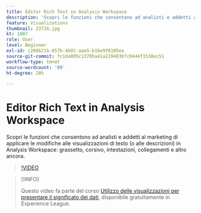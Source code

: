 ```yaml
---
title: Editor Rich Text in Analysis Workspace
description: 'Scopri le funzioni che consentono ad analisti e addetti al marketing di applicare modifiche alle visualizzazioni di testo (o alle descrizioni) in Analysis Workspace: grassetto, corsivo, intestazioni, collegamenti e altro ancora.'
feature: Visualizations
thumbnail: 23726.jpg
kt: 1907
role: User
level: Beginner
exl-id: c208b21b-857b-4b01-aae5-b1be9f8105ea
source-git-commit: fc1de005c13705a41a229403bfc0444f1538ec51
workflow-type: tm+mt
source-wordcount: '89'
ht-degree: 28%

---
```


# Editor Rich Text in Analysis Workspace

Scopri le funzioni che consentono ad analisti e addetti al marketing di applicare le modifiche alle visualizzazioni di testo (o alle descrizioni) in Analysis Workspace: grassetto, corsivo, intestazioni, collegamenti e altro ancora.

>[!VIDEO](https://video.tv.adobe.com/v/23726/?quality=12&learn=on)

>[!INFO]
>
> Questo video fa parte del corso [Utilizzo delle visualizzazioni per presentare il significato dei dati](https://experienceleague.adobe.com/?recommended=Analytics-U-1-2021.1.visualizations&amp;lang=it), disponibile gratuitamente in Experience League.
